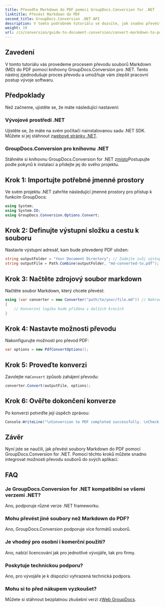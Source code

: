 ```yaml
---
title: Převeďte Markdown do PDF pomocí GroupDocs.Conversion for .NET
linktitle: Převést Markdown do PDF
second_title: GroupDocs.Conversion .NET API
description: V tomto podrobném tutoriálu se dozvíte, jak snadno převést soubory Markdown (MD) do formátu PDF (Portable Document Format) pomocí knihovny GroupDocs.Conversion pro .NET.
weight: 19
url: /cs/conversion/guide-to-document-conversion/convert-markdown-to-pdf/
---
```

## Zavedení

V tomto tutoriálu vás provedeme procesem převodu souborů Markdown (MD) do PDF pomocí knihovny GroupDocs.Conversion pro .NET. Tento nástroj zjednodušuje proces převodu a umožňuje vám zlepšit pracovní postup vývoje softwaru.

## Předpoklady

Než začneme, ujistěte se, že máte následující nastavení:

### Vývojové prostředí .NET
 Ujistěte se, že máte na svém počítači nainstalovanou sadu .NET SDK. Můžete si jej stáhnout z[webové stránky .NET](https://dotnet.microsoft.com/download).

### GroupDocs.Conversion pro knihovnu .NET
 Stáhněte si knihovnu GroupDocs.Conversion for .NET z[místo](https://releases.groupdocs.com/conversion/net/)Postupujte podle pokynů k instalaci a přidejte jej do svého projektu.

## Krok 1: Importujte potřebné jmenné prostory
Ve svém projektu .NET zahrňte následující jmenné prostory pro přístup k funkcím GroupDocs:

```csharp
using System;
using System.IO;
using GroupDocs.Conversion.Options.Convert;
```

## Krok 2: Definujte výstupní složku a cestu k souboru
Nastavte výstupní adresář, kam bude převedený PDF uložen:

```csharp
string outputFolder = "Your Document Directory"; // Zadejte svůj výstupní adresář
string outputFile = Path.Combine(outputFolder, "md-converted-to.pdf");
```

## Krok 3: Načtěte zdrojový soubor markdown
Načtěte soubor Markdown, který chcete převést:

```csharp
using (var converter = new Converter("path/to/your/file.md")) // Nahraďte svou cestou k souboru MD
{
    // Konverzní logika bude přidána v dalších krocích
}
```

## Krok 4: Nastavte možnosti převodu
Nakonfigurujte možnosti pro převod PDF:

```csharp
var options = new PdfConvertOptions();
```

## Krok 5: Proveďte konverzi
 Zavolejte na`Convert` způsob zahájení převodu:

```csharp
converter.Convert(outputFile, options);
```

## Krok 6: Ověřte dokončení konverze
Po konverzi potvrďte její úspěch zprávou:

```csharp
Console.WriteLine("\nConversion to PDF completed successfully. \nCheck output in {0}", outputFolder);
```

## Závěr
Nyní jste se naučili, jak převést soubory Markdown do PDF pomocí GroupDocs.Conversion for .NET. Pomocí těchto kroků můžete snadno integrovat možnosti převodu souborů do svých aplikací.

## FAQ

### Je GroupDocs.Conversion for .NET kompatibilní se všemi verzemi .NET?
Ano, podporuje různé verze .NET frameworku.

### Mohu převést jiné soubory než Markdown do PDF?
Ano, GroupDocs.Conversion podporuje více formátů souborů.

### Je vhodný pro osobní i komerční použití?
Ano, nabízí licencování jak pro jednotlivé vývojáře, tak pro firmy.

### Poskytuje technickou podporu?
Ano, pro vývojáře je k dispozici vyhrazená technická podpora.

### Mohu si to před nákupem vyzkoušet?
 Můžete si stáhnout bezplatnou zkušební verzi z[Web GroupDocs](https://releases.groupdocs.com/conversion/net/).